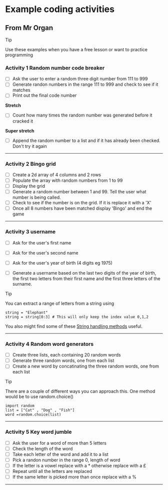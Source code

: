 # Example coding activities
## From Mr Organ

> [!TIP]
Use these examples when you have a free lesson or want to practice programming

### Activity 1 Random number code breaker

- [ ] Ask the user to enter a random three digit number from 111 to 999
- [ ] Generate randon numbers in the range 111 to 999 and check to see if it matches
- [ ] Print out the final code number

**Stretch**
- [ ] Count how many times the random number was generated before it cracked it

**Super stretch**
- [ ] Append the random number to a list and if it has already been checked. Don't try it again

___

### Activity 2 Bingo grid

- [ ] Create a 2d array of 4 columns and 2 rows
- [ ] Populate the array with random numbers from 1 to 99
- [ ] Display the grid
- [ ] Generate a random number between 1 and 99. Tell the user
what number is being called.
- [ ] Check to see if the number is on the grid. If it is 
replace it with a 'X'
- [ ] Once all 8 numbers have been matched display 'Bingo' and 
end the game 

___

### Activity 3 username 

- [ ] Ask for the user's first name
- [ ] Ask for the user's second name
- [ ] Ask for the user's year of birth (4 digits eg 1975)
- [ ] Generate a username based on the last two digits of the year of birth, the first two letters from their first name and the first three letters of the surname.


> [!TIP]
You can extract a range of letters from a string using

```
string = "Elephant"
string = string[0:3] # This will only keep the index value 0,1,2
```
You also might find some of these [String handling methods](https://www.w3schools.com/python/python_ref_string.asp) useful.

___

### Activity 4 Random word generators

- [ ] Create three lists, each containing 20 random words
- [ ] Generate three random words, one from each list
- [ ] Create a new word by concatinating the three random words, one from each list

> [!TIP] 
There are a couple of different ways you can approach this. One method would be to use random.choice()

```
import random
list = ["Cat" , "Dog" , "Fish"]
word =random.choice(list)
```
___

### Activity 5 Key word jumble

- [ ] Ask the user for a word of more than 5 letters
- [ ] Check the length of the word
- [ ] Take each letter of the word and add it to a list
- [ ] Pick a randon number in the range 0, length of word
- [ ] If the letter is a vowel replace with a * otherwise replace with a £
- [ ] Repeat until all the letters are replaced
- [ ] If the same letter is picked more than once replace with a %

___
